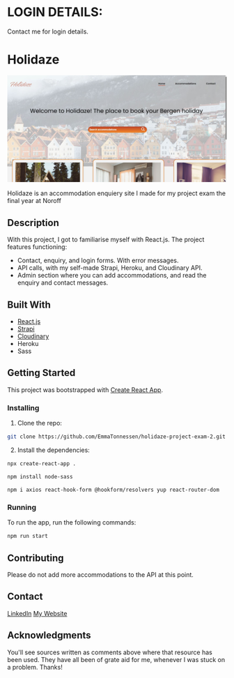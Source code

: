 # LOGIN DETAILS:
Contact me for login details.

# Holidaze

![Holidaze](/src/images/holidaze-home-desktop.JPG)

Holidaze is an accommodation enquiery site I made for my project exam the final year at Noroff

## Description

With this project, I got to familiarise myself with React.js. The project features functioning:
- Contact, enquiry, and login forms. With error messages.
- API calls, with my self-made Strapi, Heroku, and Cloudinary API.
- Admin section where you can add accommodations, and read the enquiry and contact messages.

## Built With

- [React.js](https://reactjs.org/)
- [Strapi](https://strapi.io/)
- [Cloudinary](https://cloudinary.com/)
- Heroku
- Sass

## Getting Started

This project was bootstrapped with [Create React App](https://github.com/facebook/create-react-app).

### Installing

1. Clone the repo:

```bash
git clone https://github.com/EmmaTonnessen/holidaze-project-exam-2.git
```

2. Install the dependencies:

```
npx create-react-app .
```
```
npm install node-sass
```
```
npm i axios react-hook-form @hookform/resolvers yup react-router-dom
```

### Running

To run the app, run the following commands:

```bash
npm run start
```

## Contributing

Please do not add more accommodations to the API at this point.

## Contact

[LinkedIn](https://www.linkedin.com/in/emma-tonnessen/)
[My Website](https://emmatonnessen.com)


## Acknowledgments

You'll see sources written as comments above where that resource has been used. They have all been of grate aid for me, whenever I was stuck on a problem. Thanks!